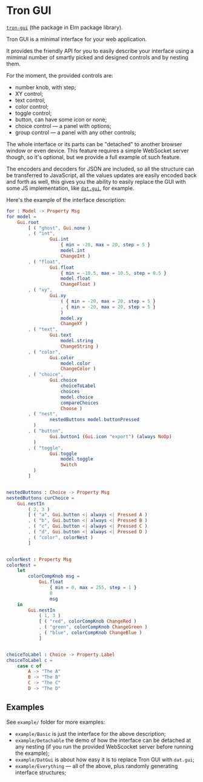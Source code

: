 # Tron GUI


[`tron-gui`](https://package.elm-lang.org/packages/shamansir/tron-gui/) (the package in Elm package library).

Tron GUI is a minimal interface for your web application.

It provides the friendly API for you to easily describe your interface using a mimimal number of smartly picked and designed controls and by nesting them.

For the moment, the provided controls are:

* number knob, with step;
* XY control;
* text control;
* color control;
* toggle control;
* button, can have some icon or none;
* choice control — a panel with options;
* group control — a panel with any other controls;

The whole interface or its parts can be "detached" to another browser window or even device. This feature requires a simple WebSocket server though, so it's optional, but we provide a full example of such feature.

The encoders and decoders for JSON are included, so all the structure can be transferred to JavaScript, all the values updates are easily encoded back and forth as well, this gives you the ability to easily replace the GUI with some JS implementation, like [`dat.gui`](https://github.com/dataarts/dat.gui), for example.



Here's the example of the interface description:


```elm
for : Model -> Property Msg
for model =
    Gui.root
        [ ( "ghost", Gui.none )
        , ( "int",
                Gui.int
                    { min = -20, max = 20, step = 5 }
                    model.int
                    ChangeInt )
        , ( "float",
                Gui.float
                    { min = -10.5, max = 10.5, step = 0.5 }
                    model.float
                    ChangeFloat )
        , ( "xy",
                Gui.xy
                    ( { min = -20, max = 20, step = 5 }
                    , { min = -20, max = 20, step = 5 }
                    )
                    model.xy
                    ChangeXY )
        , ( "text",
                Gui.text
                    model.string
                    ChangeString )
        , ( "color",
                Gui.color
                    model.color
                    ChangeColor )
        , ( "choice",
                Gui.choice
                    choiceToLabel
                    choices
                    model.choice
                    compareChoices
                    Choose )
        , ( "nest",
                nestedButtons model.buttonPressed
          )
        , ( "button",
                Gui.button1 (Gui.icon "export") (always NoOp)
          )
        , ( "toggle",
                Gui.toggle
                    model.toggle
                    Switch
          )
        ]


nestedButtons : Choice -> Property Msg
nestedButtons curChoice =
    Gui.nestIn
        ( 2, 3 )
        [ ( "a", Gui.button <| always <| Pressed A )
        , ( "b", Gui.button <| always <| Pressed B )
        , ( "c", Gui.button <| always <| Pressed C )
        , ( "d", Gui.button <| always <| Pressed D )
        , ( "color", colorNest )
        ]


colorNest : Property Msg
colorNest =
    let
        colorCompKnob msg =
            Gui.float
                { min = 0, max = 255, step = 1 }
                0
                msg
    in
        Gui.nestIn
            ( 1, 3 )
            [ ( "red", colorCompKnob ChangeRed )
            , ( "green", colorCompKnob ChangeGreen )
            , ( "blue", colorCompKnob ChangeBlue )
            ]


choiceToLabel : Choice -> Property.Label
choiceToLabel c =
    case c of
        A -> "The A"
        B -> "The B"
        C -> "The C"
        D -> "The D"
```


## Examples

See `example/` folder for more examples:

* `example/Basic` is just the interface for the above description;
* `example/Detachable` the demo of how the interface can be detached at any nesting (if you run the provided WebScocket server before running the example);
* `example/DatGui` is about how easy it is to replace Tron GUI with `dat.gui`;
* `example/Everything` — all of the above, plus randomly generating interface structures;
